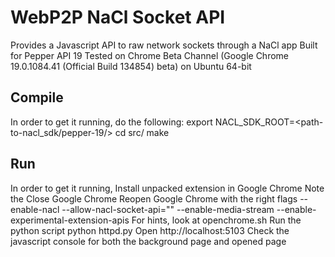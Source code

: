 WebP2P NaCl Socket API
======================

Provides a Javascript API to raw network sockets through a NaCl app
Built for Pepper API 19
Tested on Chrome Beta Channel (Google Chrome 19.0.1084.41 (Official Build 134854) beta)
  on Ubuntu 64-bit

Compile
-------
In order to get it running, do the following:
  export NACL_SDK_ROOT=<path-to-nacl_sdk/pepper-19/>
  cd src/
  make

Run
---
In order to get it running,
  Install unpacked extension in Google Chrome
  Note the <extensionid>
  Close Google Chrome
  Reopen Google Chrome with the right flags
    --enable-nacl 
    --allow-nacl-socket-api="<extensionid>" 
    --enable-media-stream 
    --enable-experimental-extension-apis 
    For hints, look at openchrome.sh
  Run the python script
    python httpd.py
  Open http://localhost:5103
  Check the javascript console for both the background page and opened page

